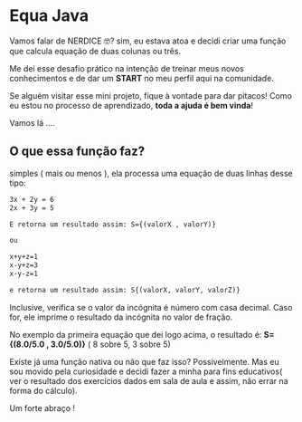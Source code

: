 # Equa Java

Vamos falar de NERDICE 🤓? sim, eu estava atoa e decidi criar uma função que calcula equação de duas colunas ou três. 

Me dei esse desafio prático na intenção de treinar meus novos conhecimentos e de dar um **START** no meu perfil aqui na comunidade.

Se alguém visitar esse mini projeto, fique à vontade para dar pitacos! Como eu estou no processo de aprendizado, **toda a ajuda é bem vinda**!

Vamos lá ….

## O que essa função faz?

simples ( mais ou menos ), ela processa uma equação de duas linhas desse tipo:

```html
3x + 2y = 6
2x + 3y = 5

E retorna um resultado assim: S={(valorX , valorY)}

ou 

x+y+z=1
x-y+z=3
x-y-z=1

e retorna um resultado assim: S{(valorX, valorY, valorZ)}
```

Inclusive, verifica se o valor da incógnita é número com casa decimal. Caso for, ele imprime o resultado da incógnita no valor de fração. 

No exemplo da primeira equação que dei logo acima, o resultado é: **S={(8.0/5.0 , 3.0/5.0)}** ( 8 sobre 5, 3 sobre 5)

Existe já uma função nativa ou não que faz isso? Possivelmente. Mas eu sou movido pela curiosidade e decidi fazer a minha para fins educativos( ver o resultado dos exercícios dados em sala de aula e assim, não errar na forma do cálculo).

Um forte abraço !
